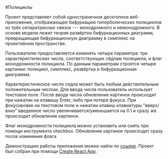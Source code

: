 #Полициклы

Проект представляет собой одностраничное десктопное веб-приложение, отображающее бифуркацию гиперболических полициклов из трёх сепаратрисных связок --- монодромного и немонодромного. В основе модели лежит теория развёртки бифуркационных диаграмм, превращающая бифуркационную диаграмму в симплекс на проективном пространстве.

Пользователю предоставляется изменять четыре параметра: три характеристических числа, соответствующих сёдлам полицикла, и флаг монодромности полицикла. По данным параметрам строятся четыре картинки: полицикл, симплекс, развёртка и бифуркационная диаграмма.

Характеристическое число седла может быть любым действительным положительным числом. Для ввода числа пользователь использует текстовое поле. После ввода числа обновление картинок происходит при нажатии на клавишу Enter, либо при потере фокуса. При фокусировке на текстовом поле и нажатии клавиш клавиатуры "вверх/вниз" введенное число увеличивается/уменьшается на 0.1 и сразу же происходит обновление картинок.

Флаг монодромности полицикла можно установить или снять при помощи инструмента checkbox. Обновление картинок происходит сразу после изменения флага.

Демонстрацию работы приложения можно найти по [ссылке](https://chichivika.github.io/polycycles/).
Проект был собран при помощи [Create React App](https://github.com/facebook/create-react-app).
